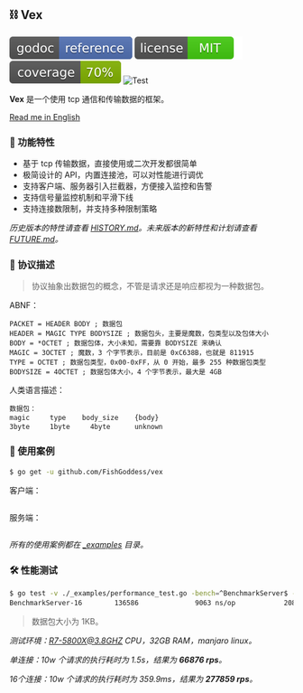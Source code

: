 ## ⛓ Vex

[![Go Doc](_icons/godoc.svg)](https://pkg.go.dev/github.com/FishGoddess/vex)
[![License](_icons/license.svg)](https://opensource.org/licenses/MIT)
[![Coverage](_icons/coverage.svg)](./_icons/coverage.svg)
![Test](https://github.com/FishGoddess/vex/actions/workflows/test.yml/badge.svg)

**Vex** 是一个使用 tcp 通信和传输数据的框架。

[Read me in English](./README.en.md)

### 🍃 功能特性

* 基于 tcp 传输数据，直接使用或二次开发都很简单
* 极简设计的 API，内置连接池，可以对性能进行调优
* 支持客户端、服务器引入拦截器，方便接入监控和告警
* 支持信号量监控机制和平滑下线
* 支持连接数限制，并支持多种限制策略

_历史版本的特性请查看 [HISTORY.md](./HISTORY.md)。未来版本的新特性和计划请查看 [FUTURE.md](./FUTURE.md)。_

### 📃 协议描述

> 协议抽象出数据包的概念，不管是请求还是响应都视为一种数据包。

ABNF：

```abnf
PACKET = HEADER BODY ; 数据包
HEADER = MAGIC TYPE BODYSIZE ; 数据包头，主要是魔数，包类型以及包体大小
BODY = *OCTET ; 数据包体，大小未知，需要靠 BODYSIZE 来确认
MAGIC = 3OCTET ; 魔数，3 个字节表示，目前是 0xC638B，也就是 811915
TYPE = OCTET ; 数据包类型，0x00-0xFF，从 0 开始，最多 255 种数据包类型
BODYSIZE = 4OCTET ; 数据包体大小，4 个字节表示，最大是 4GB
```

人类语言描述：

```
数据包：
magic     type    body_size    {body}
3byte     1byte     4byte      unknown
```

### 🔦 使用案例

```bash
$ go get -u github.com/FishGoddess/vex
```

客户端：

```go
```

服务端：

```go
```

_所有的使用案例都在 [_examples](./_examples) 目录。_

### 🛠 性能测试

```bash
$ go test -v ./_examples/performance_test.go -bench=^BenchmarkServer$ -benchtime=1s
BenchmarkServer-16        136586              9063 ns/op            2080 B/op          6 allocs/op
```

> 数据包大小为 1KB。

_测试环境：R7-5800X@3.8GHZ CPU，32GB RAM，manjaro linux。_

_单连接：10w 个请求的执行耗时为 1.5s，结果为 **66876 rps**。_

_16个连接：10w 个请求的执行耗时为 359.9ms，结果为 **277859 rps**。_
